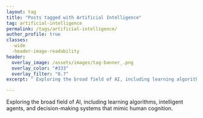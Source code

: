 ```yaml
---
layout: tag
title: "Posts tagged with Artificial Intelligence"
tag: artificial-intelligence
permalink: /tags/artificial-intelligence/
author_profile: true
classes:
  -wide
  -header-image-readability
header:
  overlay_image: /assets/images/tag-banner_.png
  overlay_color: "#333"
  overlay_filter: "0.7"  
excerpt: " Exploring the broad field of AI, including learning algorithms, intelligent agents, and decision-making systems that mimic human cognition."

---
```

Exploring the broad field of AI, including learning algorithms, intelligent agents, and decision-making systems that mimic human cognition.


